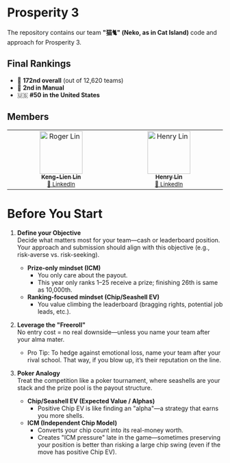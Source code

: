 # Prosperity 3

The repository contains our team **"猫🐈" (Neko, as in Cat Island)** code and approach for Prosperity 3.

## Final Rankings
- 🏅 **172nd overall** (out of 12,620 teams)  
- 🧠 **2nd in Manual**  
- 🇺🇸 **#50 in the United States**

## Members
<table>
  <tbody>
    <tr>
      <td align="center" valign="top" width="14.28%">
        <a href="https://github.com/kengll">
          <img src="https://avatars.githubusercontent.com/u/98373624?v=4?s=100" width="100px;" alt="Roger Lin"/>
          <br /><sub><b>Keng-Lien Lin</b></sub></a>
        <br /><sub><a href="https://www.linkedin.com/in/roger620/" title="LinkedIn">🔗 LinkedIn</a></sub>
      </td>
      <td align="center" valign="top" width="14.28%">
        <a href="https://github.com/hlm01">
          <img src="https://avatars.githubusercontent.com/u/35647316?v=4?s=100" width="100px;" alt="Henry Lin"/>
          <br /><sub><b>Henry Lin</b></sub></a>
        <br /><sub><a href="https://www.linkedin.com/in/henry-lin-122a7622b/" title="LinkedIn">🔗 LinkedIn</a></sub>
      </td>
    </tr>
  </tbody>
</table>

# Before You Start

1. **Define your Objective**  
   Decide what matters most for your team—cash or leaderboard position. Your approach and submission should align with this objective (e.g., risk-averse vs. risk-seeking).  
   - **Prize-only mindset (ICM)**  
     - You only care about the payout.  
     - This year only ranks 1–25 receive a prize; finishing 26th is same as 10,000th.  
   - **Ranking-focused mindset (Chip/Seashell EV)**  
     - You value climbing the leaderboard (bragging rights, potential job leads, etc.).  

2. **Leverage the "Freeroll"**  
   No entry cost = no real downside—unless you name your team after your alma mater.  
   - Pro Tip: To hedge against emotional loss, name your team after your rival school. That way, if you blow up, it’s their reputation on the line.

3. **Poker Analogy**  
   Treat the competition like a poker tournament, where seashells are your stack and the prize pool is the payout structure.  
   - **Chip/Seashell EV (Expected Value / Alphas)**  
     - Positive Chip EV is like finding an "alpha"—a strategy that earns you more shells.  
   - **ICM (Independent Chip Model)**  
     - Converts your chip count into its real-money worth.  
     - Creates "ICM pressure" late in the game—sometimes preserving your position is better than risking a large chip swing (even if the move has positive Chip EV).


